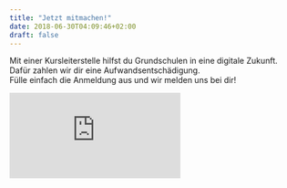 ```yaml
---
title: "Jetzt mitmachen!"
date: 2018-06-30T04:09:46+02:00
draft: false
---
```


<div class="row">
    <div class="col-10 col-md-8 offset-1 offset-md-2">
        <p>
        Mit einer Kursleiterstelle hilfst du Grundschulen in eine digitale Zukunft.<br>
        Dafür zahlen wir dir eine Aufwandsentschädigung.
        <br>
        Fülle einfach die Anmeldung aus und wir melden uns bei dir!
        </p>
    </div>
</div>
<div class="embed-responsive embed-responsive-custom"">
<iframe class="embed-responsive-item" src="https://docs.google.com/forms/d/e/1FAIpQLSeszq1FiRIn3tiGj-JmoUw0nZxA7n9ovYkpLgI6NNuKD9zHFA/viewform?embedded=true&hl=de"
 frameborder="0" marginheight="0" marginwidth="0">Wird geladen...</iframe>
</div>
</div>
